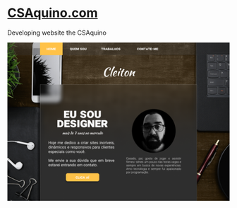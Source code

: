# [CSAquino.com](CSAquino.github.io)

Developing website the CSAquino

![layout](layout-do-portfolio.png)